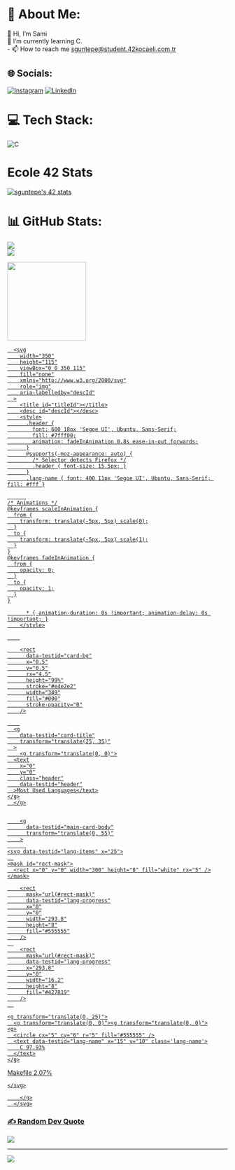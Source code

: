 # 💫 About Me:
👋 Hi, I’m Sami<br>🌱 I’m currently learning C.<br>- 📫 How to reach me  sguntepe@student.42kocaeli.com.tr

## 🌐 Socials:
[![Instagram](https://img.shields.io/badge/Instagram-%23E4405F.svg?logo=Instagram&logoColor=white)](https://instagram.com/samiguntepe) [![LinkedIn](https://img.shields.io/badge/LinkedIn-%230077B5.svg?logo=linkedin&logoColor=white)](https://linkedin.com/in/samiguntepe) 

# 💻 Tech Stack:
![C](https://img.shields.io/badge/c-%2300599C.svg?style=for-the-badge&logo=c&logoColor=white)


# Ecole 42 Stats
<a href="https://github.com/oakoudad/badge42"><img src="https://badge.mediaplus.ma/greenbinary/sguntepe?1337Badge=off&UM6P=off" alt="sguntepe's 42 stats" /></a>

# 📊 GitHub Stats:
![](https://github-readme-stats.vercel.app/api?username=samiguntepe&theme=chartreuse-dark&hide_border=true&include_all_commits=false&count_private=false)<br/>
![](https://github-readme-streak-stats.herokuapp.com/?user=samiguntepe&theme=chartreuse-dark&hide_border=true)<br/>
<p align="left" style = margin-top: 5px >
<a href="https://github.com/samiguntepe"><img height="180em" src="https://github-readme-stats-eight-theta.vercel.app/api/top-langs/?username=samiguntepe&theme=tokyonight&layout=compact&bg_color=0e1116" />
</p>
  
 

      <svg
        width="350"
        height="115"
        viewBox="0 0 350 115"
        fill="none"
        xmlns="http://www.w3.org/2000/svg"
        role="img"
        aria-labelledby="descId"
      >
        <title id="titleId"></title>
        <desc id="descId"></desc>
        <style>
          .header {
            font: 600 18px 'Segoe UI', Ubuntu, Sans-Serif;
            fill: #7fff00;
            animation: fadeInAnimation 0.8s ease-in-out forwards;
          }
          @supports(-moz-appearance: auto) {
            /* Selector detects Firefox */
            .header { font-size: 15.5px; }
          }
          .lang-name { font: 400 11px 'Segoe UI', Ubuntu, Sans-Serif; fill: #fff }

          
    /* Animations */
    @keyframes scaleInAnimation {
      from {
        transform: translate(-5px, 5px) scale(0);
      }
      to {
        transform: translate(-5px, 5px) scale(1);
      }
    }
    @keyframes fadeInAnimation {
      from {
        opacity: 0;
      }
      to {
        opacity: 1;
      }
    }
  
          * { animation-duration: 0s !important; animation-delay: 0s !important; }
        </style>

        

        <rect
          data-testid="card-bg"
          x="0.5"
          y="0.5"
          rx="4.5"
          height="99%"
          stroke="#e4e2e2"
          width="349"
          fill="#000"
          stroke-opacity="0"
        />

        
      <g
        data-testid="card-title"
        transform="translate(25, 35)"
      >
        <g transform="translate(0, 0)">
      <text
        x="0"
        y="0"
        class="header"
        data-testid="header"
      >Most Used Languages</text>
    </g>
      </g>
    

        <g
          data-testid="main-card-body"
          transform="translate(0, 55)"
        >
          
    <svg data-testid="lang-items" x="25">
      
    <mask id="rect-mask">
      <rect x="0" y="0" width="300" height="8" fill="white" rx="5" />
    </mask>
    
        <rect
          mask="url(#rect-mask)"
          data-testid="lang-progress"
          x="0"
          y="0"
          width="293.8"
          height="8"
          fill="#555555"
        />
      
        <rect
          mask="url(#rect-mask)"
          data-testid="lang-progress"
          x="293.8"
          y="0"
          width="16.2"
          height="8"
          fill="#427819"
        />
      

    <g transform="translate(0, 25)">
      <g transform="translate(0, 0)"><g transform="translate(0, 0)">
    <g>
      <circle cx="5" cy="6" r="5" fill="#555555" />
      <text data-testid="lang-name" x="15" y="10" class='lang-name'>
        C 97.93%
      </text>
    </g>
  </g></g><g transform="translate(150, 0)"><g transform="translate(0, 0)">
    <g>
      <circle cx="5" cy="6" r="5" fill="#427819" />
      <text data-testid="lang-name" x="15" y="10" class='lang-name'>
        Makefile 2.07%
      </text>
    </g>
  </g></g>
    </g>
  
    </svg>
  
        </g>
      </svg>
    

### ✍️ Random Dev Quote
![](https://quotes-github-readme.vercel.app/api?type=horizontal&theme=dark)

---
[![](https://visitcount.itsvg.in/api?id=samiguntepe&icon=0&color=12)](https://visitcount.itsvg.in)

<!-- Proudly created with GPRM ( https://gprm.itsvg.in ) -->
